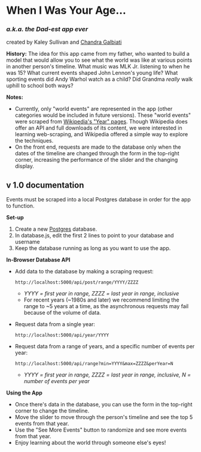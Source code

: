 # When I Was Your Age...
### *a.k.a. the Dad-est app ever*

created by Kaley Sullivan and [Chandra Galbiati](https://github.com/cgalbiati)


__History:__
The idea for this app came from my father, who wanted to build a model that would allow you to see what the world was like at various points in another person's timeline.  What music was MLK Jr. listening to when he was 15? What current events shaped John Lennon's young life? What sporting events did Andy Warhol watch as a child? Did Grandma *really* walk uphill to school both ways?

__Notes:__
  * Currently, only "world events" are represented in the app (other categories would be included in future versions). These "world events" were scraped from [Wikipedia's "Year" pages](https://en.wikipedia.org/wiki/List_of_years). Though Wikipedia does offer an API and full downloads of its content, we were interested in learning web-scraping, and Wikipedia offered a simple way to explore the techniques.
  * On the front end, requests are made to the database only when the dates of the timeline are changed through the form in the top-right corner, increasing the performance of the slider and the changing display.

  


v 1.0 documentation
-------------------
Events must be scraped into a local Postgres database in order for the app to function.

__Set-up__
  1. Create a new [Postgres](http://postgresapp.com/) database. 
  2. In database.js, edit the first 2 lines to point to your database and username
  3. Keep the database running as long as you want to use the app.
  
__In-Browser Database API__
  * Add data to the database by making a scraping request:
    
    ```
    http://localhost:5000/api/post/range/YYYY/ZZZZ
    ```
    
    * *YYYY = first year in range, ZZZZ = last year in range, inclusive*
    * For recent years (~1980s and later) we recommend limiting the range to ~5 years at a time, as the asynchronous requests may fail because of the volume of data.
    
  * Request data from a single year: 
  
    ```
    http://localhost:5000/api/year/YYYY
    ```
    
  * Request data from a range of years, and a specific number of events per year:
    ```
    http://localhost:5000/api/range?min=YYYY&max=ZZZZ&perYear=N
    ```
      * *YYYY = first year in range, ZZZZ = last year in range, inclusive, N = number of events per year*
    
__Using the App__
  * Once there's data in the database, you can use the form in the top-right corner to change the timeline.
  * Move the slider to move through the person's timeline and see the top 5 events from that year.
  * Use the "See More Events" button to randomize and see more events from that year.
  * Enjoy learning about the world through someone else's eyes!






